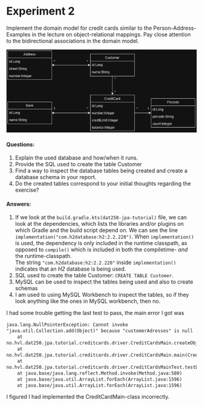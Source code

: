 # Experiment 2 

Implement the domain model for credit cards similar to the Person-Address-Examples in the lecture on object-relational 
mappings. Pay close attention to the bidirectional associations in the domain model.

![img.png](img.png)

#### Questions:
1. Explain the used database and how/when it runs. 
2. Provide the SQL used to create the table Customer
3. Find a way to inspect the database tables being created and create a database schema in your report. 
4. Do the created tables correspond to your initial thoughts regarding the exercise?

#### Answers:
1. If we look at the `build.gradle.kts(dat250-jpa-tutorial)` file, we can look at the dependencies, which lists the 
libraries and/or plugins on which Gradle and the build script depend on. We can see the line
`implementation("com.h2database:h2:2.2.220")`. When `implementation()` is used, the dependency is only included in the 
runtime classpath, as opposed to `compile()` which is included in both the compiletime- *and* the runtime-classpath.   
The string `"com.h2database:h2:2.2.220"` inside `implementation()` indicates that an _H2_ database is being used.
2. SQL used to create the table Customer: `CREATE TABLE Customer`.
3. MySQL can be used to inspect the tables being used and also to create schemas
4. I am used to using MySQL Workbench to inspect the tables, so if they look anything like the ones in MySQL workbench, then no. 


I had some trouble getting the last test to pass, the main error I got was 
 
```
java.lang.NullPointerException: Cannot invoke "java.util.Collection.add(Object)" because "customerAdresses" is null
	at no.hvl.dat250.jpa.tutorial.creditcards.driver.CreditCardsMain.createObjects(CreditCardsMain.java:39)
	at no.hvl.dat250.jpa.tutorial.creditcards.driver.CreditCardsMain.main(CreditCardsMain.java:18)
	at no.hvl.dat250.jpa.tutorial.creditcards.driver.CreditCardsMainTest.testDomainModelPersistence(CreditCardsMainTest.java:31)
	at java.base/java.lang.reflect.Method.invoke(Method.java:580)
	at java.base/java.util.ArrayList.forEach(ArrayList.java:1596)
	at java.base/java.util.ArrayList.forEach(ArrayList.java:1596)
```

I figured I had implemented the CreditCardMain-class incorrectly. 